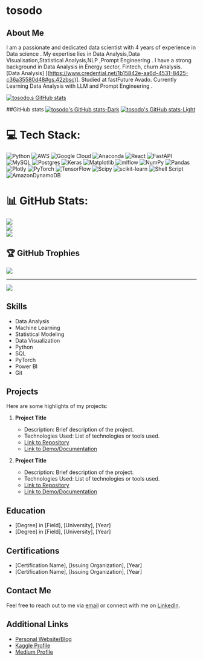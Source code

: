 # tosodo

## About Me
I am a passionate and dedicated data scientist with 4 years of experience in Data science . My expertise lies in Data Analysis,Data Visualisation,Statistical Analysis,NLP ,Prompt Engineering . I have a strong background in Data Analysis in Energy sector, Fintech, churn Analysis. [Data Analysis]  [(https://www.credential.net/1b15842e-aa6d-4531-8425-c36a35580d48#gs.42zbsc)]. Studied at fastFuture Avado. 
Currently Learning Data Analysis with LLM and Prompt Engineering .

[![tosodo,s GitHub stats](https://github-readme-stats.vercel.app/api?username=tosodo)](https://github.com/tosodo/github-readme-stats)

##GitHub stats
[![tosodo's GitHub stats-Dark](https://github-readme-stats.vercel.app/api?username=tosodo&show_icons=true&theme=dark#gh-dark-mode-only)](https://github.com/tosodo/github-readme-stats#gh-dark-mode-only)
[![tosodo's GitHub stats-Light](https://github-readme-stats.vercel.app/api?username=tosodo&show_icons=true&theme=default#gh-light-mode-only)](https://github.com/tosodo/github-readme-stats#gh-light-mode-only)



# 💻 Tech Stack:
![Python](https://img.shields.io/badge/python-3670A0?style=for-the-badge&logo=python&logoColor=ffdd54) ![AWS](https://img.shields.io/badge/AWS-%23FF9900.svg?style=for-the-badge&logo=amazon-aws&logoColor=white) ![Google Cloud](https://img.shields.io/badge/GoogleCloud-%234285F4.svg?style=for-the-badge&logo=google-cloud&logoColor=white) ![Anaconda](https://img.shields.io/badge/Anaconda-%2344A833.svg?style=for-the-badge&logo=anaconda&logoColor=white) ![React](https://img.shields.io/badge/react-%2320232a.svg?style=for-the-badge&logo=react&logoColor=%2361DAFB) ![FastAPI](https://img.shields.io/badge/FastAPI-005571?style=for-the-badge&logo=fastapi) ![MySQL](https://img.shields.io/badge/mysql-%2300000f.svg?style=for-the-badge&logo=mysql&logoColor=white) ![Postgres](https://img.shields.io/badge/postgres-%23316192.svg?style=for-the-badge&logo=postgresql&logoColor=white) ![Keras](https://img.shields.io/badge/Keras-%23D00000.svg?style=for-the-badge&logo=Keras&logoColor=white) ![Matplotlib](https://img.shields.io/badge/Matplotlib-%23ffffff.svg?style=for-the-badge&logo=Matplotlib&logoColor=black) ![mlflow](https://img.shields.io/badge/mlflow-%23d9ead3.svg?style=for-the-badge&logo=numpy&logoColor=blue) ![NumPy](https://img.shields.io/badge/numpy-%23013243.svg?style=for-the-badge&logo=numpy&logoColor=white) ![Pandas](https://img.shields.io/badge/pandas-%23150458.svg?style=for-the-badge&logo=pandas&logoColor=white) ![Plotly](https://img.shields.io/badge/Plotly-%233F4F75.svg?style=for-the-badge&logo=plotly&logoColor=white) ![PyTorch](https://img.shields.io/badge/PyTorch-%23EE4C2C.svg?style=for-the-badge&logo=PyTorch&logoColor=white) ![TensorFlow](https://img.shields.io/badge/TensorFlow-%23FF6F00.svg?style=for-the-badge&logo=TensorFlow&logoColor=white) ![Scipy](https://img.shields.io/badge/SciPy-%230C55A5.svg?style=for-the-badge&logo=scipy&logoColor=%white) ![scikit-learn](https://img.shields.io/badge/scikit--learn-%23F7931E.svg?style=for-the-badge&logo=scikit-learn&logoColor=white) ![Shell Script](https://img.shields.io/badge/shell_script-%23121011.svg?style=for-the-badge&logo=gnu-bash&logoColor=white) ![AmazonDynamoDB](https://img.shields.io/badge/Amazon%20DynamoDB-4053D6?style=for-the-badge&logo=Amazon%20DynamoDB&logoColor=white)
# 📊 GitHub Stats:
![](https://github-readme-stats.vercel.app/api?username=tosodo&theme=dark&hide_border=false&include_all_commits=false&count_private=false)<br/>
![](https://github-readme-streak-stats.herokuapp.com/?user=tosodo&theme=dark&hide_border=false)<br/>
![](https://github-readme-stats.vercel.app/api/top-langs/?username=tosodo&theme=dark&hide_border=false&include_all_commits=false&count_private=false&layout=compact)

## 🏆 GitHub Trophies
![](https://github-profile-trophy.vercel.app/?username=tosodo&theme=radical&no-frame=true&no-bg=false&margin-w=4)

---
[![](https://visitcount.itsvg.in/api?id=tosodo&icon=0&color=0)](https://visitcount.itsvg.in)

<!-- Proudly created with GPRM ( https://gprm.itsvg.in ) -->

## Skills
- Data Analysis
- Machine Learning
- Statistical Modeling
- Data Visualization
- Python
- SQL
- PyTorch
- Power BI
- Git

## Projects
Here are some highlights of my projects:

1. **Project Title**
   - Description: Brief description of the project.
   - Technologies Used: List of technologies or tools used.
   - [Link to Repository](link)
   - [Link to Demo/Documentation](link)

2. **Project Title**
   - Description: Brief description of the project.
   - Technologies Used: List of technologies or tools used.
   - [Link to Repository](link)
   - [Link to Demo/Documentation](link)

## Education
- [Degree] in [Field], [University], [Year]
- [Degree] in [Field], [University], [Year]

## Certifications
- [Certification Name], [Issuing Organization], [Year]
- [Certification Name], [Issuing Organization], [Year]

## Contact Me
Feel free to reach out to me via [email](mailto:youremail@example.com) or connect with me on [LinkedIn](https://www.linkedin.com/in/yourprofile/).

## Additional Links
- [Personal Website/Blog](link)
- [Kaggle Profile](link)
- [Medium Profile](link)

